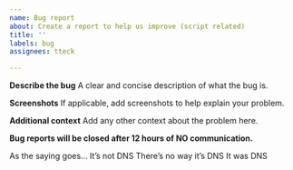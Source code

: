 ```yaml
---
name: Bug report
about: Create a report to help us improve (script related)
title: ''
labels: bug
assignees: tteck

---
```


**Describe the bug**
A clear and concise description of what the bug is.

**Screenshots**
If applicable, add screenshots to help explain your problem.

**Additional context**
Add any other context about the problem here.

**Bug reports will be closed after 12 hours of NO communication.**

As the saying goes...
It’s not DNS
There’s no way it’s DNS
It was DNS
